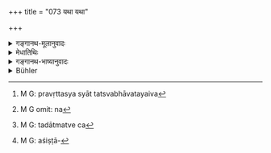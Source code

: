 +++
title = "073 यथा यथा"

+++

<details><summary>गङ्गानथ-मूलानुवादः</summary>

In the proportion that sensually-inclined persons go on indulging in sensual pleasures, in that same proportion their ardour for them goes on increasing.—(73)
</details>

<details><summary>मेधातिथिः</summary>

भेदग्रहगृहीतानां पुत्रदाराभिष्वङ्गधनादिलोभे विषयसुखगन्धम् आत्मैकत्वपरिपन्थिविद्याप्रतिपक्षभूतं निवर्तयितुं संसारस्वरूपं मानुष्यकं जन्म यथास्थितम् अनूद्यते सर्वस्य प्रसिद्धम् । 

- **यथा यथा** विषयेष्व् अभ्यासेन प्रवर्तन्ते । **विषयात्मका** विषयलालसाः । **आत्म**शब्देन प्रवृत्तस्य तत्स्वभावतैव[^११३] भवतीत्य् आहुः । यस् तु कथंचित् सहितं भुङ्क्ते तस्य भोगादिना न[^११४] तत्स्मृत्युपपत्ताव् अभिलाषो जायते । यस् त्व् अत्यन्तम् एवाधरः स तद्भावनया तदात्मत्वेन[^११५] संपद्यते । तद् इदम् आह **तथा तथा कुशलतेति** । **कुशलता**पदं चैकरसीभावः । अतश् च स न शक्नोति विषयान् परिहर्तुम् । 


[^११५]:
     M G: tadātmatve ca


[^११४]:
     M G omit: na


[^११३]:
     M G: pravṛttasya syāt tatsvabhāvatayaiva

- ईदृश्य् एव प्रवृत्तिः । अशिष्टाप्रतिषिद्धेष्व्[^११६] अपि स्वदारगमनादिष्व् आगमार्जितद्रव्योपपादकेन भोज्याविशेषेष्व् अपि प्रतिषिद्धा ॥ १२.७३ ॥


[^११६]:
     M G: aśiṣṭā-
</details>

<details><summary>गङ्गानथ-भाष्यानुवादः</summary>

For the purpose of alienating the listener from that slight pleasure
which is obtained by persons obsessed with notions of duality, from
sensual objects,—such as attachment to wife and children, greed for
wealth and other things,—and which obstructs the acquisition of true
knowledge, the text describes the actual condition of men dining
transmigration.

In the proportion that men go on repeating their enjoyment of
objects,—such men as are ‘*sensually inclined*,’ *i.e*., those who have
a hankering for objects of sense. What is indicated by the term
‘*ātman*’ in this connection is that when a man becomes addicted to a
certain course of action, it comes to form his very ‘nature’ (*ātman*).
For instance, if a man happens only once in a way to eat to his fill,
his hankering for it appears only when he is reminded of it; if, on the
other hand, he does it daily, it becomes his very *nature*.

This same idea is asserted by the clause—‘*in that same proportion their
ardour for them goes on increasing*.’—The term ‘*kuśalatā*,’ ‘*ardour*,’
connotes *complete identification*; and when one has completely
identified himself with sensual objects, he can never avoid them.

This same principle applies also to such enjoyments as are not forbidden
for cultured men,—such, for instance, as intercourse with one’s own
wife, enjoying things obtained with money obtained from the sanctioned
sources of income, and so forth;—ton much addiction to all which becomes
forbidden.—(73)
</details>

<details><summary>Bühler</summary>

073	In proportion as sensual men indulge in sensual pleasures, in that same proportion their taste for them grows.
</details>
